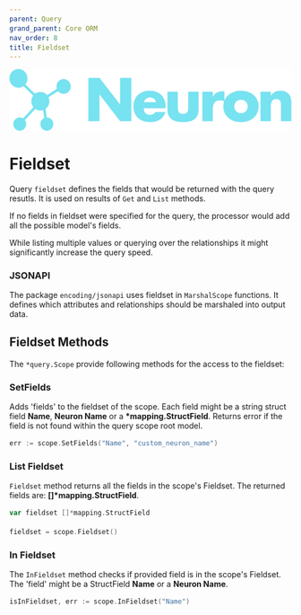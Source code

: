 ```yaml
---
parent: Query
grand_parent: Core ORM
nav_order: 8
title: Fieldset
---
```


![Logo](/assets/img/logo.svg)

# Fieldset

Query `fieldset` defines the fields that would be returned with the query resutls. It is used on results of `Get` and `List` methods.

If no fields in fieldset were specified for the query, the processor would add 
all the possible model's fields.

While listing multiple values or querying over the relationships it might significantly increase the query speed.

### JSONAPI

The package `encoding/jsonapi` uses fieldset in `MarshalScope` functions. It defines which attributes and relationships should be marshaled into output data. 

## Fieldset Methods

The `*query.Scope` provide following methods for the access to the fieldset:

### SetFields

Adds 'fields' to the fieldset of the scope. Each field might be a string struct field **Name**,  **Neuron Name** or a __*mapping.StructField__.
Returns error if the field is not found within the query scope root model.
```go
err := scope.SetFields("Name", "custom_neuron_name")
```

### List Fieldset

`Fieldset` method returns all the fields in the scope's Fieldset.
The returned fields are: __[]*mapping.StructField__.

```go
var fieldset []*mapping.StructField

fieldset = scope.Fieldset()
```

### In Fieldset

The `InFieldset` method checks if provided field is in the scope's Fieldset.
The 'field' might be a StructField **Name** or a **Neuron Name**.

```go
isInFieldset, err := scope.InFieldset("Name")
```
